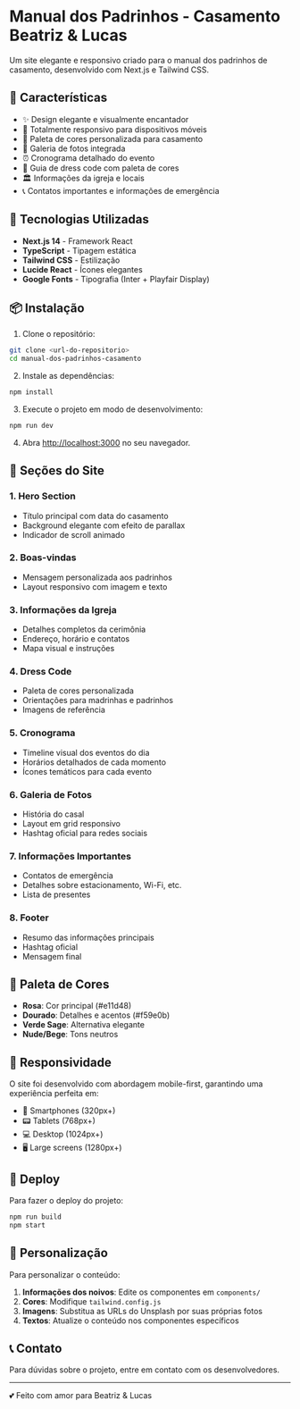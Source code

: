 # Manual dos Padrinhos - Casamento Beatriz & Lucas

Um site elegante e responsivo criado para o manual dos padrinhos de casamento, desenvolvido com Next.js e Tailwind CSS.

## 🎯 Características

- ✨ Design elegante e visualmente encantador
- 📱 Totalmente responsivo para dispositivos móveis
- 🎨 Paleta de cores personalizada para casamento
- 📸 Galeria de fotos integrada
- ⏰ Cronograma detalhado do evento
- 👗 Guia de dress code com paleta de cores
- 🏛️ Informações da igreja e locais
- 📞 Contatos importantes e informações de emergência

## 🚀 Tecnologias Utilizadas

- **Next.js 14** - Framework React
- **TypeScript** - Tipagem estática
- **Tailwind CSS** - Estilização
- **Lucide React** - Ícones elegantes
- **Google Fonts** - Tipografia (Inter + Playfair Display)

## 📦 Instalação

1. Clone o repositório:
```bash
git clone <url-do-repositorio>
cd manual-dos-padrinhos-casamento
```

2. Instale as dependências:
```bash
npm install
```

3. Execute o projeto em modo de desenvolvimento:
```bash
npm run dev
```

4. Abra [http://localhost:3000](http://localhost:3000) no seu navegador.

## 🎨 Seções do Site

### 1. Hero Section
- Título principal com data do casamento
- Background elegante com efeito de parallax
- Indicador de scroll animado

### 2. Boas-vindas
- Mensagem personalizada aos padrinhos
- Layout responsivo com imagem e texto

### 3. Informações da Igreja
- Detalhes completos da cerimônia
- Endereço, horário e contatos
- Mapa visual e instruções

### 4. Dress Code
- Paleta de cores personalizada
- Orientações para madrinhas e padrinhos
- Imagens de referência

### 5. Cronograma
- Timeline visual dos eventos do dia
- Horários detalhados de cada momento
- Ícones temáticos para cada evento

### 6. Galeria de Fotos
- História do casal
- Layout em grid responsivo
- Hashtag oficial para redes sociais

### 7. Informações Importantes
- Contatos de emergência
- Detalhes sobre estacionamento, Wi-Fi, etc.
- Lista de presentes

### 8. Footer
- Resumo das informações principais
- Hashtag oficial
- Mensagem final

## 🎨 Paleta de Cores

- **Rosa**: Cor principal (#e11d48)
- **Dourado**: Detalhes e acentos (#f59e0b)
- **Verde Sage**: Alternativa elegante
- **Nude/Bege**: Tons neutros

## 📱 Responsividade

O site foi desenvolvido com abordagem mobile-first, garantindo uma experiência perfeita em:
- 📱 Smartphones (320px+)
- 📟 Tablets (768px+)
- 💻 Desktop (1024px+)
- 🖥️ Large screens (1280px+)

## 🚀 Deploy

Para fazer o deploy do projeto:

```bash
npm run build
npm start
```

## 📄 Personalização

Para personalizar o conteúdo:

1. **Informações dos noivos**: Edite os componentes em `components/`
2. **Cores**: Modifique `tailwind.config.js`
3. **Imagens**: Substitua as URLs do Unsplash por suas próprias fotos
4. **Textos**: Atualize o conteúdo nos componentes específicos

## 📞 Contato

Para dúvidas sobre o projeto, entre em contato com os desenvolvedores.

---

💕 Feito com amor para Beatriz & Lucas 